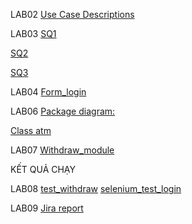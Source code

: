 LAB02
[Use Case Descriptions](lab-2/UseCaseDiagram.jpg)

LAB03
[SQ1](Lab03/SQ1.png)
 
[SQ2](Lab03/SQ2.png)
 
[SQ3](Lab03/SQ3.png)
 

LAB04
[Form_login](LAB04/form_login.html)

LAB06
[Package diagram:](Lab06/package-diagram.png)
 
[Class atm](Lab06/class-atm.png)
 


LAB07
[Withdraw_module](LAB07/withdraw_module.py)

KẾT QUẢ CHẠY
 

LAB08
[ test_withdraw](lab8/test_withdraw.py)
[selenium_test_login](lab8/selenium_test_login.py)


LAB09
[Jira report]()

